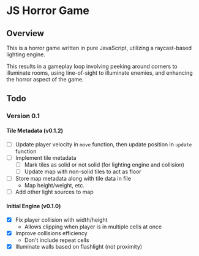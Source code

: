 # JS Horror Game

## Overview

This is a horror game written in pure JavaScript, utilizing a raycast-based lighting engine.

This results in a gameplay loop involving peeking around corners to illuminate rooms, using line-of-sight to illuminate enemies, and enhancing the horror aspect of the game.

## Todo

### Version 0.1

#### Tile Metadata (v0.1.2)

- [ ] Update player velocity in `move` function, then update position in `update` function
- [ ] Implement tile metadata
  - [ ] Mark tiles as solid or not solid (for lighting engine and collision)
  - [ ] Update map with non-solid tiles to act as floor
- [ ] Store map metadata along with tile data in file
  - Map height/weight, etc.
- [ ] Add other light sources to map

#### Initial Engine (v0.1.0)

- [x] Fix player collision with width/height
  - Allows clipping when player is in multiple cells at once
- [x] Improve collisions efficiency
  - Don't include repeat cells
- [x] Illuminate walls based on flashlight (not proximity)

